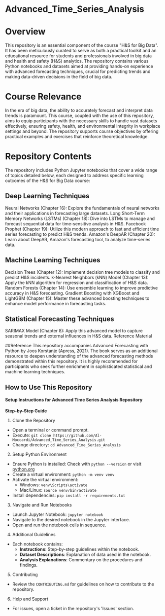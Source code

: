 # Advanced_Time_Series_Analysis

# Overview
This repository is an essential component of the course "H&S for Big Data". It has been meticulously curated to serve as both a practical toolkit and an educational resource for students and professionals involved in big data and health and safety (H&S) analytics. The repository contains various Python notebooks and datasets aimed at providing hands-on experience with advanced forecasting techniques, crucial for predicting trends and making data-driven decisions in the field of big data.

# Course Relevance
In the era of big data, the ability to accurately forecast and interpret data trends is paramount. This course, coupled with the use of this repository, aims to equip participants with the necessary skills to handle vast datasets effectively, ensuring safety, health, and environmental integrity in workplace settings and beyond. The repository supports course objectives by offering practical examples and exercises that reinforce theoretical knowledge.

# Repository Contents
The repository includes Python Jupyter notebooks that cover a wide range of topics detailed below, each designed to address specific learning outcomes of the H&S for Big Data course:

## Deep Learning Techniques

Neural Networks (Chapter 16): Explore the fundamentals of neural networks and their applications in forecasting large datasets.
Long Short-Term Memory Networks (LSTMs) (Chapter 18): Dive into LSTMs to manage and forecast sequential data for time-sensitive analysis in H&S.
Facebook Prophet (Chapter 19): Utilize this modern approach to fast and efficient time series forecasting to predict H&S trends.
Amazon's DeepAR (Chapter 20): Learn about DeepAR, Amazon's forecasting tool, to analyze time-series data.

## Machine Learning Techniques

Decision Trees (Chapter 12): Implement decision tree models to classify and predict H&S incidents.
k-Nearest Neighbors (kNN) Model (Chapter 13): Apply the kNN algorithm for regression and classification of H&S data.
Random Forests (Chapter 14): Use ensemble learning to improve predictive accuracy in H&S forecasting.
Gradient Boosting with XGBoost and LightGBM (Chapter 15): Master these advanced boosting techniques to enhance model performance in forecasting tasks.

## Statistical Forecasting Techniques

SARIMAX Model (Chapter 8): Apply this advanced model to capture seasonal trends and external influences in H&S data.
Reference Material

##Reference 
This repository accompanies Advanced Forecasting with Python by Joos Korstanje (Apress, 2021). The book serves as an additional resource to deepen understanding of the advanced forecasting methods demonstrated within this repository. It is highly recommended for participants who seek further enrichment in sophisticated statistical and machine learning techniques.

## How to Use This Repository
#### Setup Instructions for Advanced Time Series Analysis Repository

**Step-by-Step Guide**

1. Clone the Repository
- Open a terminal or command prompt.
- Execute: `git clone https://github.com/Al-Moccardi/Advanced_Time_Series_Analysis.git`
- Change directory: `cd Advanced_Time_Series_Analysis`

2. Setup Python Environment
- Ensure Python is installed: Check with `python --version` or visit [python.org](https://www.python.org/downloads/)
- Create a virtual environment: `python -m venv venv`
- Activate the virtual environment:
  - Windows: `venv\Scripts\activate`
  - Mac/Linux: `source venv/bin/activate`
- Install dependencies: `pip install -r requirements.txt`

3. Navigate and Run Notebooks
- Launch Jupyter Notebook: `jupyter notebook`
- Navigate to the desired notebook in the Jupyter interface.
- Open and run the notebook cells in sequence.

4. Additional Guidelines
- Each notebook contains:
  - **Instructions**: Step-by-step guidelines within the notebook.
  - **Dataset Descriptions**: Explanation of data used in the notebook.
  - **Analysis Explanations**: Commentary on the procedures and findings.
  
5. Contributing
- Review the `CONTRIBUTING.md` for guidelines on how to contribute to the repository.

6. Help and Support
- For issues, open a ticket in the repository's 'Issues' section.

